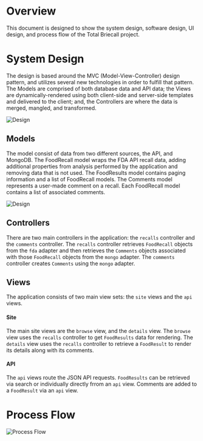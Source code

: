# Overview
This document is designed to show the system design, software design, UI design, and process flow of the Total Briecall project.

# System Design
The design is based around the MVC (Model-View-Controller) design pattern, and utilizes several new technologies in order to fulfill that pattern. The Models are comprised of both database data and API data; the Views are dynamically-rendered using both client-side and server-side templates and delivered to the client; and, the Controllers are where the data is merged, mangled, and transformed.

![Design](https://raw.githubusercontent.com/wiki/TeraLogics/TotalBriecall/images/MVC%20Design.png)

## Models
The model consist of data from two different sources, the API, and MongoDB.  The FoodRecall model wraps the FDA API recall data, adding additional properties from analysis performed by the application and removing data that is not used. The FoodResults model contains paging information and a list of FoodRecall models. The Comments model represents a user-made comment on a recall. Each FoodRecall model contains a list of associated comments.

![Design](https://raw.githubusercontent.com/wiki/TeraLogics/TotalBriecall/images/Models%20Diagram.png)

## Controllers
There are two main controllers in the application: the `recalls` controller and the `comments` controller. The `recalls` controller retrieves `FoodRecall` objects from the `fda` adapter and then retrieves the `Comments` objects associated with those `FoodRecall` objects from the `mongo` adapter. The `comments` controller creates `Comments` using the `mongo` adapter.

## Views
The application consists of two main view sets: the `site` views and the `api` views.

#### Site
The main site views are the `browse` view, and the `details` view. The `browse` view uses the `recalls` controller to get `FoodResults` data for rendering. The `details` view uses the `recalls` controller to retrieve a `FoodResult` to render its details along with its comments.

#### API
The `api` views route the JSON API requests. `FoodResults` can be retrieved via search or individually directly frrom an `api` view. Comments are added to a `FoodResult` via an `api` view.

# Process Flow

![Process Flow](https://raw.githubusercontent.com/wiki/TeraLogics/TotalBriecall/images/Process%20Flow.png)